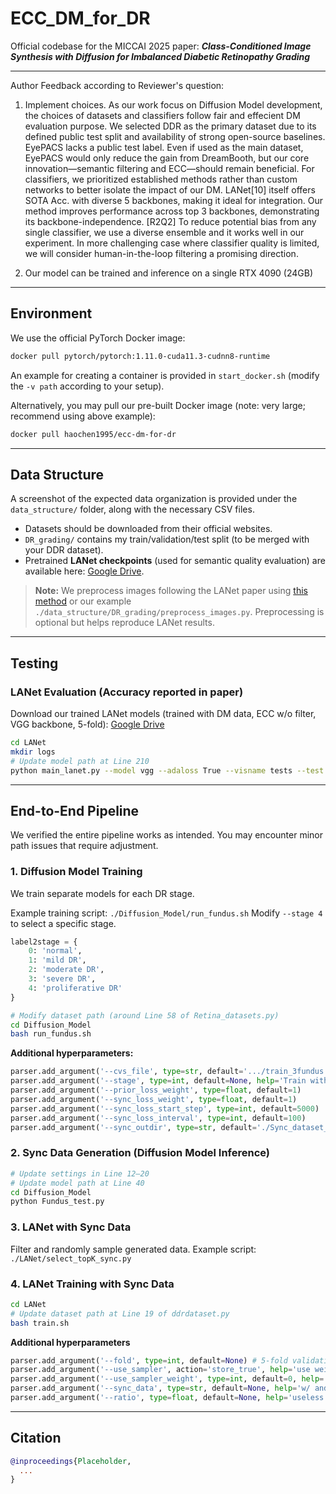 # ECC_DM_for_DR

Official codebase for the MICCAI 2025 paper:
***Class-Conditioned Image Synthesis with Diffusion for Imbalanced Diabetic Retinopathy Grading***

---
Author Feedback according to Reviewer's question:

1) Implement choices. As our work focus on Diffusion Model development, the choices of datasets and classifiers follow fair and effecient DM evaluation purpose. We selected DDR as the primary dataset due to its defined public test split and availability of strong open-source baselines. EyePACS lacks a public test label. Even if used as the main dataset, EyePACS would only reduce the gain from DreamBooth, but our core innovation—semantic filtering and ECC—should remain beneficial. For classifiers, we prioritized established methods rather than custom networks to better isolate the impact of our DM. LANet[10] itself offers SOTA Acc. with diverse 5 backbones, making it ideal for integration. Our method improves performance across top 3 backbones, demonstrating its backbone-independence. [R2Q2] To reduce potential bias from any single classifier, we use a diverse ensemble and it works well in our experiment. In more challenging case where classifier quality is limited, we will consider human-in-the-loop filtering a promising direction.

2) Our model can be trained and inference on a single RTX 4090 (24GB)

---

## Environment

We use the official PyTorch Docker image:

```bash
docker pull pytorch/pytorch:1.11.0-cuda11.3-cudnn8-runtime
```

An example for creating a container is provided in `start_docker.sh` (modify the `-v path` according to your setup).

Alternatively, you may pull our pre-built Docker image (note: very large; recommend using above example):

```bash
docker pull haochen1995/ecc-dm-for-dr
```

---

## Data Structure

A screenshot of the expected data organization is provided under the `data_structure/` folder, along with the necessary CSV files.

* Datasets should be downloaded from their official websites.
* `DR_grading/` contains my train/validation/test split (to be merged with your DDR dataset).
* Pretrained **LANet checkpoints** (used for semantic quality evaluation) are available here: [Google Drive](https://drive.google.com/file/d/1Wkii7c3O-amhQJjubHUMsUn4CkjMFbQQ/view?usp=sharing).

> **Note:** We preprocess images following the LANet paper using [this method](https://github.com/ErikLarssonDev/PyTorch/blob/011d4de2dbea1a09cbaa1608ce04b7411f6730f3/kaggle_diabetic_retinopathy_detection/preprocess_images.py#L57) or our example `./data_structure/DR_grading/preprocess_images.py`. Preprocessing is optional but helps reproduce LANet results.

---

## Testing

### LANet Evaluation (Accuracy reported in paper)

Download our trained LANet models (trained with DM data, ECC w/o filter, VGG backbone, 5-fold):
[Google Drive](https://drive.google.com/file/d/1a-el5k1JCOWMMLV7omp-VrEUlSpVXhd2/view?usp=sharing)

```bash
cd LANet
mkdir logs
# Update model path at Line 210
python main_lanet.py --model vgg --adaloss True --visname tests --test True
```

---

## End-to-End Pipeline

We verified the entire pipeline works as intended. You may encounter minor path issues that require adjustment.

### 1. Diffusion Model Training

We train separate models for each DR stage.

Example training script: `./Diffusion_Model/run_fundus.sh`
Modify `--stage 4` to select a specific stage.

```python
label2stage = {
    0: 'normal',
    1: 'mild DR',
    2: 'moderate DR',
    3: 'severe DR',
    4: 'proliferative DR'
}
```

```bash
# Modify dataset path (around Line 58 of Retina_datasets.py)
cd Diffusion_Model
bash run_fundus.sh
```

**Additional hyperparameters:**

```python
parser.add_argument('--cvs_file', type=str, default='.../train_3fundus.csv')  # CSV file under data_structure/
parser.add_argument('--stage', type=int, default=None, help='Train with specific DR stage')
parser.add_argument('--prior_loss_weight', type=float, default=1)
parser.add_argument('--sync_loss_weight', type=float, default=1)
parser.add_argument('--sync_loss_start_step', type=int, default=5000)
parser.add_argument('--sync_loss_interval', type=int, default=100)
parser.add_argument('--sync_outdir', type=str, default='./Sync_dataset_fundus/')
```

### 2. Sync Data Generation (Diffusion Model Inference)

```bash
# Update settings in Line 12–20
# Update model path at Line 40
cd Diffusion_Model
python Fundus_test.py
```

### 3. LANet with Sync Data

Filter and randomly sample generated data.
Example script: `./LANet/select_topK_sync.py`

### 4. LANet Training with Sync Data

```bash
cd LANet
# Update dataset path at Line 19 of ddrdataset.py
bash train.sh
```

**Additional hyperparameters**

```python
parser.add_argument('--fold', type=int, default=None) # 5-fold validation experiments, 0-4
parser.add_argument('--use_sampler', action='store_true', help='use weighted sampler to balance data')
parser.add_argument('--use_sampler_weight', type=int, default=0, help='adjust the sample weight for oversampling')
parser.add_argument('--sync_data', type=str, default=None, help='w/ and w/o filtering')
parser.add_argument('--ratio', type=float, default=None, help='useless in this version')
```

---

## Citation

```bibtex
@inproceedings{Placeholder,
  ...
}
```